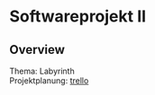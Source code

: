 Softwareprojekt II 
==================

Overview
--------

Thema: Labyrinth <br>
Projektplanung: [trello][1]

[1]: https://trello.com/board/maze/4f62314793a2a0924cdbb600
